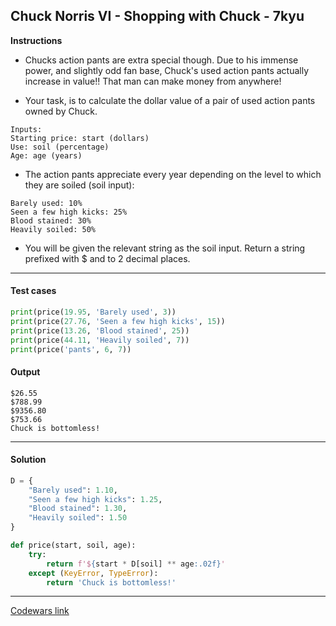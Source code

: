 ## Chuck Norris VI - Shopping with Chuck - 7kyu

**Instructions**

- Chucks action pants are extra special though. Due to his immense power, and slightly odd fan base, Chuck's used action pants actually increase in value!! That man can make money from anywhere!

- Your task, is to calculate the dollar value of a pair of used action pants owned by Chuck.

```
Inputs:
Starting price: start (dollars)
Use: soil (percentage)
Age: age (years)
```

- The action pants appreciate every year depending on the level to which they are soiled (soil input):

```
Barely used: 10%
Seen a few high kicks: 25%
Blood stained: 30%
Heavily soiled: 50%
```

- You will be given the relevant string as the soil input. Return a string prefixed with $ and to 2 decimal places.

---

#### Test cases

```python
print(price(19.95, 'Barely used', 3))
print(price(27.76, 'Seen a few high kicks', 15))
print(price(13.26, 'Blood stained', 25))
print(price(44.11, 'Heavily soiled', 7))
print(price('pants', 6, 7))
```

#### Output

```
$26.55
$788.99
$9356.80
$753.66
Chuck is bottomless!
```

---

#### Solution

```python
D = {
    "Barely used": 1.10,
    "Seen a few high kicks": 1.25,
    "Blood stained": 1.30,
    "Heavily soiled": 1.50
}

def price(start, soil, age):
    try:
        return f'${start * D[soil] ** age:.02f}'
    except (KeyError, TypeError):
        return 'Chuck is bottomless!'
```

---

[Codewars link](https://www.codewars.com/kata/5706be574f2c297a7b00060d)
